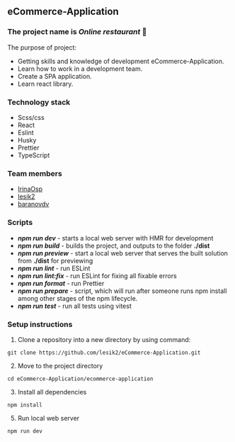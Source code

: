 ## eCommerce-Application

### The project name is *Online  restaurant* 🍕
 The purpose of project: 
  - Getting skills and knowledge of development eCommerce-Application.
  - Learn how to work in a development team.
  - Create a SPA application.
  - Learn react library.
### Technology stack
  - Scss/css
  - React
  - Eslint
  - Husky
  - Prettier
  - TypeScript
### Team members
  - [IrinaOsp ](https://github.com/IrinaOsp)
  - [lesik2](https://github.com/lesik2)
  - [baranovdv ](https://github.com/baranovdv)
### Scripts
  - ***npm run dev*** - starts a local web server with HMR for development
  - ***npm run build*** - builds the project, and outputs to the folder **./dist**
  - ***npm run preview*** - start a local web server that serves the built solution from **./dist** for previewing
  - ***npm run lint*** - run ESLint 
  - ***npm run lint:fix*** - run ESLint for fixing all fixable errors
  - ***npm run format*** - run Prettier
  - ***npm run prepare*** - script, which will run after someone runs npm install among other stages of the npm lifecycle.
  - ***npm run test*** - run all tests using vitest
 ### Setup instructions 
  1. Clone a repository into a new directory by using command:
  ```shell
  git clone https://github.com/lesik2/eCommerce-Application.git
  ```
  2. Move to the project directory
  ```shell
  cd eCommerce-Application/ecommerce-application
  ```
  3. Install all dependencies
  ```shell
  npm install
  ```
  5. Run local web server
  ```shell
  npm run dev
  ```